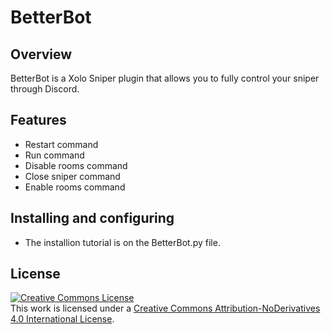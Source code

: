 # BetterBot

## Overview
BetterBot is a Xolo Sniper plugin that allows you to fully control your sniper through Discord.

## Features
- Restart command
- Run command
- Disable rooms command
- Close sniper command
- Enable rooms command

## Installing and configuring
- The installion tutorial is on the BetterBot.py file.

## License

<a rel="license" href="http://creativecommons.org/licenses/by-nd/4.0/"><img alt="Creative Commons License" style="border-width:0" src="https://i.creativecommons.org/l/by-nd/4.0/88x31.png" /></a><br />This work is licensed under a <a rel="license" href="http://creativecommons.org/licenses/by-nd/4.0/">Creative Commons Attribution-NoDerivatives 4.0 International License</a>.
